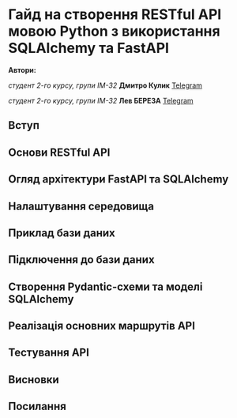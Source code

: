 # Гайд на створення RESTful API мовою Python з використання SQLAlchemy та FastAPI
**Автори:**

*студент 2-го курсу, групи ІМ-32*<span padding-right:5em></span> **Дмитро Кулик** [Telegram](https://t.me/dimakulyk2005)

*студент 2-го курсу, групи ІМ-32*<span padding-right:5em></span> **Лев БЕРЕЗА** [Telegram](https://t.me/levbereza)

## Вступ

## Основи RESTful API

## Огляд архітектури FastAPI та SQLAlchemy

## Налаштування середовища

## Приклад бази даних

## Підключення до бази даних

## Створення Pydantic-схеми та моделі SQLAlchemy

## Реалізація основних маршрутів API

## Тестування API

## Висновки

## Посилання

